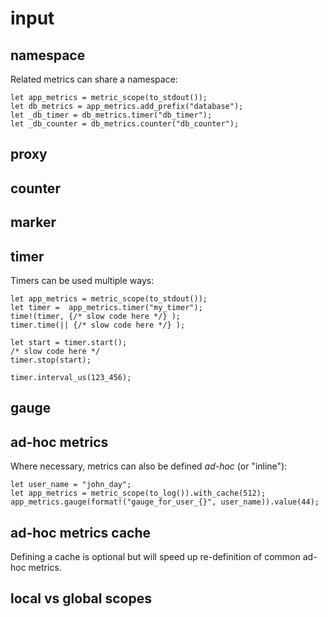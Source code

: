 # input

## namespace

Related metrics can share a namespace:
```rust,skt-run
let app_metrics = metric_scope(to_stdout());
let db_metrics = app_metrics.add_prefix("database");
let _db_timer = db_metrics.timer("db_timer");
let _db_counter = db_metrics.counter("db_counter");
```

## proxy

## counter

## marker

## timer

Timers can be used multiple ways:
```rust,skt-run
let app_metrics = metric_scope(to_stdout());
let timer =  app_metrics.timer("my_timer");
time!(timer, {/* slow code here */} );
timer.time(|| {/* slow code here */} );

let start = timer.start();
/* slow code here */
timer.stop(start);

timer.interval_us(123_456);
```

## gauge


## ad-hoc metrics

Where necessary, metrics can also be defined _ad-hoc_ (or "inline"):

```rust,skt-run
let user_name = "john_day";
let app_metrics = metric_scope(to_log()).with_cache(512);
app_metrics.gauge(format!("gauge_for_user_{}", user_name)).value(44);
```

## ad-hoc metrics cache 

Defining a cache is optional but will speed up re-definition of common ad-hoc metrics.


## local vs global scopes

